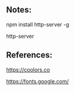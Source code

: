 ## Notes:

npm install http-server -g

http-server

## References:
https://coolors.co

https://fonts.google.com/
